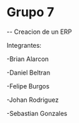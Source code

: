 # Grupo 7
-- Creacion de un ERP 

Integrantes:

-Brian Alarcon

-Daniel Beltran

-Felipe Burgos

-Johan Rodriguez

-Sebastian Gonzales
